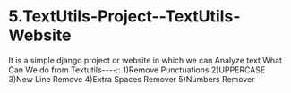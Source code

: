 # 5.TextUtils-Project--TextUtils-Website
 It is a simple django project or website in which we can Analyze text What Can We do from Textutils----:: 1)Remove Punctuations 2)UPPERCASE 3)New Line Remove 4)Extra Spaces Remover 5)Numbers Remover
